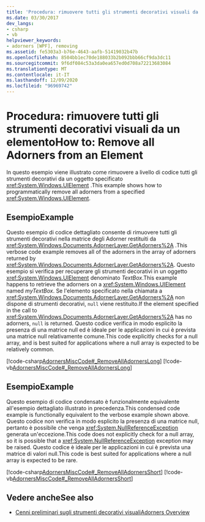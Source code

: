 ```yaml
---
title: 'Procedura: rimuovere tutti gli strumenti decorativi visuali da un elemento'
ms.date: 03/30/2017
dev_langs:
- csharp
- vb
helpviewer_keywords:
- adorners [WPF], removing
ms.assetid: fe5303a3-b76e-4643-aafb-51419032b47b
ms.openlocfilehash: 8504bb1ec70de188033b2b092bbb66cf9da3dc11
ms.sourcegitcommit: 9f6df084c53a3da0ea657ed0d708a72213683084
ms.translationtype: MT
ms.contentlocale: it-IT
ms.lasthandoff: 12/09/2020
ms.locfileid: "96969742"
---
```

# <a name="how-to-remove-all-adorners-from-an-element"></a><span data-ttu-id="5a418-102">Procedura: rimuovere tutti gli strumenti decorativi visuali da un elemento</span><span class="sxs-lookup"><span data-stu-id="5a418-102">How to: Remove all Adorners from an Element</span></span>
<span data-ttu-id="5a418-103">In questo esempio viene illustrato come rimuovere a livello di codice tutti gli strumenti decorativi da un oggetto specificato <xref:System.Windows.UIElement> .</span><span class="sxs-lookup"><span data-stu-id="5a418-103">This example shows how to programmatically remove all adorners from a specified <xref:System.Windows.UIElement>.</span></span>  
  
## <a name="example"></a><span data-ttu-id="5a418-104">Esempio</span><span class="sxs-lookup"><span data-stu-id="5a418-104">Example</span></span>  
 <span data-ttu-id="5a418-105">Questo esempio di codice dettagliato consente di rimuovere tutti gli strumenti decorativi nella matrice degli Adorner restituiti da <xref:System.Windows.Documents.AdornerLayer.GetAdorners%2A> .</span><span class="sxs-lookup"><span data-stu-id="5a418-105">This verbose code example removes all of the adorners in the array of adorners returned by <xref:System.Windows.Documents.AdornerLayer.GetAdorners%2A>.</span></span>  <span data-ttu-id="5a418-106">Questo esempio si verifica per recuperare gli strumenti decorativi in un oggetto <xref:System.Windows.UIElement> denominato *TextBox*.</span><span class="sxs-lookup"><span data-stu-id="5a418-106">This example happens to retrieve the adorners on a <xref:System.Windows.UIElement> named *myTextBox*.</span></span>  <span data-ttu-id="5a418-107">Se l'elemento specificato nella chiamata a <xref:System.Windows.Documents.AdornerLayer.GetAdorners%2A> non dispone di strumenti decorativi, `null` viene restituito.</span><span class="sxs-lookup"><span data-stu-id="5a418-107">If the element specified in the call to <xref:System.Windows.Documents.AdornerLayer.GetAdorners%2A> has no adorners, `null` is returned.</span></span>  <span data-ttu-id="5a418-108">Questo codice verifica in modo esplicito la presenza di una matrice null ed è ideale per le applicazioni in cui è prevista una matrice null relativamente comune.</span><span class="sxs-lookup"><span data-stu-id="5a418-108">This code explicitly checks for a null array, and is best suited for applications where a null array is expected to be relatively common.</span></span>  
  
 [!code-csharp[AdornersMiscCode#_RemoveAllAdornersLong](~/samples/snippets/csharp/VS_Snippets_Wpf/AdornersMiscCode/CSharp/Window1.xaml.cs#_removealladornerslong)]
 [!code-vb[AdornersMiscCode#_RemoveAllAdornersLong](~/samples/snippets/visualbasic/VS_Snippets_Wpf/AdornersMiscCode/visualbasic/window1.xaml.vb#_removealladornerslong)]  
  
## <a name="example"></a><span data-ttu-id="5a418-109">Esempio</span><span class="sxs-lookup"><span data-stu-id="5a418-109">Example</span></span>  
 <span data-ttu-id="5a418-110">Questo esempio di codice condensato è funzionalmente equivalente all'esempio dettagliato illustrato in precedenza.</span><span class="sxs-lookup"><span data-stu-id="5a418-110">This condensed code example is functionally equivalent to the verbose example shown above.</span></span> <span data-ttu-id="5a418-111">Questo codice non verifica in modo esplicito la presenza di una matrice null, pertanto è possibile che venga <xref:System.NullReferenceException> generata un'eccezione.</span><span class="sxs-lookup"><span data-stu-id="5a418-111">This code does not explicitly check for a null array, so it is possible that a <xref:System.NullReferenceException> exception may be raised.</span></span>  <span data-ttu-id="5a418-112">Questo codice è ideale per le applicazioni in cui è prevista una matrice di valori null.</span><span class="sxs-lookup"><span data-stu-id="5a418-112">This code is best suited for applications where a null array is expected to be rare.</span></span>  
  
 [!code-csharp[AdornersMiscCode#_RemoveAllAdornersShort](~/samples/snippets/csharp/VS_Snippets_Wpf/AdornersMiscCode/CSharp/Window1.xaml.cs#_removealladornersshort)]
 [!code-vb[AdornersMiscCode#_RemoveAllAdornersShort](~/samples/snippets/visualbasic/VS_Snippets_Wpf/AdornersMiscCode/visualbasic/window1.xaml.vb#_removealladornersshort)]  
  
## <a name="see-also"></a><span data-ttu-id="5a418-113">Vedere anche</span><span class="sxs-lookup"><span data-stu-id="5a418-113">See also</span></span>

- [<span data-ttu-id="5a418-114">Cenni preliminari sugli strumenti decorativi visuali</span><span class="sxs-lookup"><span data-stu-id="5a418-114">Adorners Overview</span></span>](adorners-overview.md)
